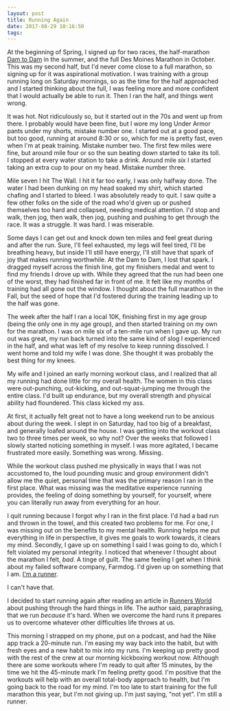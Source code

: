 ```yaml
---
layout: post
title: Running Again
date: 2017-08-29 10:16:50
tags: 
---
```


At the beginning of Spring, I signed up for two races, the half-marathon [Dam to Dam](http://damtodam.com) in the summer, and the full Des Moines Marathon in October. This was my second half, but I'd never come close to a full marathon, so signing up for it was aspirational motivation. I was training with a group running long on Saturday mornings, so as the time for the half approached and I started thinking about the full, I was feeling more and more confident that I would actually be able to run it. Then I ran the half, and things went wrong. 

It was hot. Not ridiculously so, but it started out in the 70s and went up from there. I probably would have been fine, but I wore my long Under Armor pants under my shorts, mistake number one. I started out at a good pace, but too good, running at around 8:30 or so, which for me is pretty fast, even when I'm at peak training. Mistake number two. The first few miles were fine, but around mile four or so the sun beating down started to take its toll. I stopped at every water station to take a drink. Around mile six I started taking an extra cup to pour on my head. Mistake number three. 

Mile seven I hit The Wall. I hit it far too early, I was only halfway done. The water I had been dunking on my head soaked my shirt, which started chafing and I started to bleed. I was absolutely ready to quit. I saw quite a few other folks on the side of the road who'd given up or pushed themselves too hard and collapsed, needing medical attention. I'd stop and walk, then jog, then walk, then jog, pushing and pushing to get through the race. It was a struggle. It was hard. I was miserable. 

Some days I can get out and knock down ten miles and feel great during and after the run. Sure, I'll feel exhausted, my legs will feel tired, I'll be breathing heavy, but inside I'll still have energy, I'll still have that spark of joy that makes running worthwhile. At the Dam to Dam, I lost that spark. I dragged myself across the finish line, got my finishers medal and went to find my friends I drove up with. While they agreed that the run had been one of the worst, they had finished far in front of me. It felt like my months of training had all gone out the window. I thought about the full marathon in the Fall, but the seed of hope that I'd fostered during the training leading up to the half was gone. 

The week after the half I ran a local 10K, finishing first in my age group  (being the only one in my age group), and then started training on my own for the marathon. I was on mile six of a ten-mile run when I gave up. My run out was great, my run back turned into the same kind of slog I experienced in the half, and what was left of my resolve to keep running dissolved. I went home and told my wife I was done. She thought it was probably the best thing for my knees. 

My wife and I joined an early morning workout class, and I realized that all my running had done little for my overall health. The women in this class were out-punching, out-kicking, and out-squat-jumping me through the entire class. I'd built up endurance, but my overall strength and physical ability had floundered. This class kicked my ass.

At first, it actually felt great not to have a long weekend run to be anxious about during the week. I slept in on Saturday, had too big of a breakfast, and generally loafed around the house. I was getting into the workout class two to three times per week, so why not? Over the weeks that followed I slowly started noticing something in myself. I was more agitated, I became frustrated more easily. Something was wrong. Missing.

While the workout class pushed me physically in ways that I was not accustomed to, the loud pounding music and group environment didn't allow me the quiet, personal time that was the primary reason I ran in the first place. What was missing was the meditative experience running provides, the feeling of doing something by yourself, for yourself, where you can literally run away from everything for an hour.

I quit running because I forgot why I ran in the first place. I'd had a bad run and thrown in the towel, and this created two problems for me. For one, I was missing out on the benefits to my mental health. Running helps me put everything in life in perspective, it gives me goals to work towards, it clears my mind. Secondly, I gave up on something I said I was going to do, which I felt violated my personal integrity. I noticed that whenever I thought about the marathon I felt, *bad*. A tinge of guilt. The same feeling I get when I think about my failed software company, Farmdog. I'd given up on something that I am. [I'm a runner](http://jonathanbuys.com/A_Runner/). 

I can't have that. 

I decided to start running again after reading an article in [Runners World](https://www.scribd.com/article/355869451/Embrace-The-Tough-Stuff) about pushing through the hard things in life. The author said, paraphrasing, that we run *because* it's hard. When we overcome the hard runs it prepares us to overcome whatever other difficulties life throws at us. 

This morning I strapped on my phone, put on a podcast, and had the Nike app track a 20-minute run. I'm easing my way back into the habit, but with fresh eyes and a new habit to mix into my runs. I'm keeping up pretty good with the rest of the crew at our morning kickboxing workout now. Although there are some workouts where I'm ready to quit after 15 minutes, by the time we hit the 45-minute mark I'm feeling pretty good. I'm positive that the workouts will help with an overall total-body approach to health, but I'm going back to the road for my mind. I'm too late to start training for the full marathon this year, but I'm not giving up. I'm just saying, "not yet". I'm still a runner.
